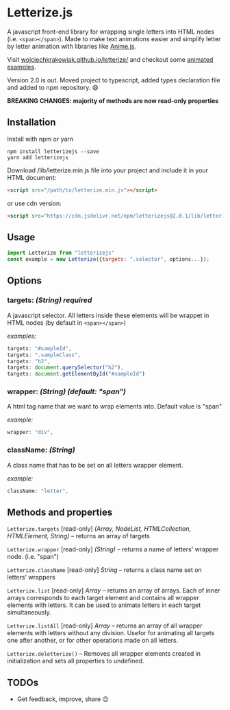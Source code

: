 # Letterize.js

A javascript front-end library for wrapping single letters into HTML nodes (i.e.
`<span></span>`). Made to make text animations easier and simplify letter by
letter animation with libraries like
[Anime.js](https://github.com/juliangarnier/anime/).

Visit
[wojciechkrakowiak.github.io/letterize/](https://wojciechkrakowiak.github.io/letterize/)
and checkout some
[animated examples](https://wojciechkrakowiak.github.io/letterize/examples).

Version 2.0 is out. Moved project to typescript, added types declaration file
and added to npm repository. :smile:

**BREAKING CHANGES: majority of methods are now read-only properties**

## Installation

Install with npm or yarn

```
npm install letterizejs --save
yarn add letterizejs
```

Download /lib/letterize.min.js file into your project and include it in your
HTML document:

```html
<script src="/path/to/letterize.min.js"></script>
```

or use cdn version:

```html
<script src="https://cdn.jsdelivr.net/npm/letterizejs@2.0.1/lib/letterize.min.js"></script>
```

## Usage

```javascript
import Letterize from "letterizejs"
const example = new Letterize({targets: ".selector", options...});
```

## Options

### targets: _(String) **required**_

A javascript selector. All letters inside these elements will be wrappet in HTML
nodes (by default in `<span></span>`)

_examples:_

```javascript
targets: "#sampleId",
targets: ".sampleClass",
targets: "h2",
targets: document.querySelector("h2"),
targets: document.getElementById("#sampleId")
```

### wrapper: _(String) (default: "span")_

A html tag name that we want to wrap elements into. Default value is "span"

_example:_

```javascript
wrapper: "div",
```

### className: _(String)_

A class name that has to be set on all letters wrapper element.

_example:_

```javascript
className: "letter",
```

## Methods and properties

`Letterize.targets` [read-only] _(Array, NodeList, HTMLCollection, HTMLElement,
String)_ – returns an array of targets

`Letterize.wrapper` [read-only] _(String)_ – returns a name of letters' wrapper
node. (i.e. "span")

`Letterize.className` [read-only] _String_ – returns a class name set on
letters' wrappers

`Letterize.list` [read-only] _Array_ – returns an array of arrays. Each of inner
arrays corresponds to each target element and contains all wrapper elements with
letters. It can be used to animate letters in each target simultaneously.

`Letterize.listAll` [read-only] _Array_ – returns an array of all wrapper
elements with letters without any division. Usefor for animating all targets one
after another, or for other operations made on all letters.

`Letterize.deletterize()` – Removes all wrapper elements created in
initialization and sets all properties to undefined.

## TODOs

- Get feedback, improve, share :wink:
